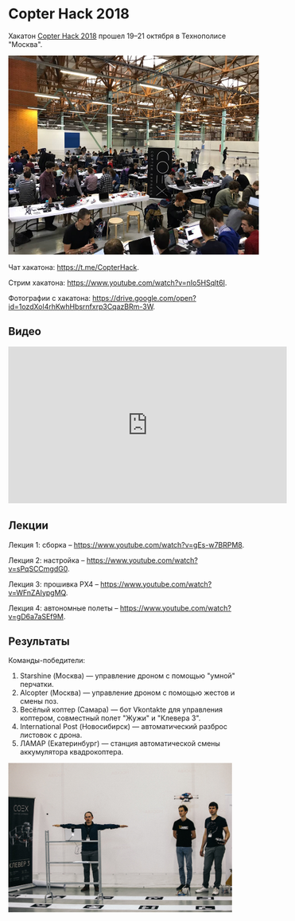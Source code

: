 # Copter Hack 2018

Хакатон [Copter Hack 2018](https://copterexpress.timepad.ru/event/768108/) прошел 19–21 октября в Технополисе "Москва".

<img src="../assets/copterhack18.jpg" height=400px title="Copter Hack 2018">

Чат хакатона: https://t.me/CopterHack.

Стрим хакатона: https://www.youtube.com/watch?v=nIo5HSqlt6I.

Фотографии с хакатона: https://drive.google.com/open?id=1ozdXol4rhKwhHbsrnfxrp3CqazBRm-3W.

## Видео

<iframe width="560" height="315" src="https://www.youtube.com/embed/iv9I-JwaAhE" frameborder="0" allow="accelerometer; autoplay; encrypted-media; gyroscope; picture-in-picture" allowfullscreen></iframe>

## Лекции

Лекция 1: сборка – https://www.youtube.com/watch?v=gEs-w7BRPM8.

Лекция 2: настройка – https://www.youtube.com/watch?v=sPqSCCmgdG0.

Лекция 3: прошивка PX4 – https://www.youtube.com/watch?v=WFnZAIypgMQ.

Лекция 4: автономные полеты – https://www.youtube.com/watch?v=gD6a7aSEf9M.

## Результаты

Команды-победители:

1. Starshine (Москва) — управление дроном с помощью "умной" перчатки.
2. Alcopter (Москва) — управление дроном с помощью жестов и смены поз.
3. Весёлый коптер (Самара) — бот Vkontakte для управления коптером, совместный полет "Жужи" и "Клевера 3".
4. International Post (Новосибирск) — автоматический разброс листовок с дрона.
5. ЛАМАР (Екатеринбург) — станция автоматической смены аккумулятора квадрокоптера.

<img src="../assets/alcopter.jpg" title="Команда Alcopter" height=300px>
